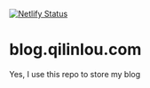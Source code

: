 [![Netlify Status](https://api.netlify.com/api/v1/badges/c7d98ba3-5063-45ec-be90-4ec116e0a098/deploy-status)](https://app.netlify.com/sites/heuristic-northcutt-3620c2/deploys)

# blog.qilinlou.com
Yes, I use this repo to store my blog
